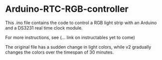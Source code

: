 # Arduino-RTC-RGB-controller
This .ino file contains the code to control a RGB light strip with an Arduino and a DS3231 real time clock module. 

For more instructions, see (... link on instructables yet to come)

The original file has a sudden change in light colors, while v2 gradually changes the colors over the timespan of 30 minutes.  
